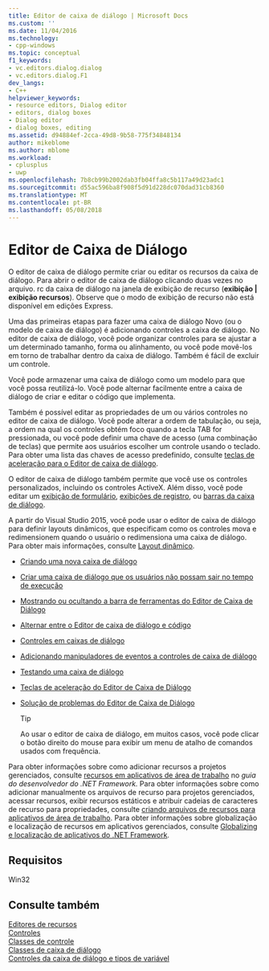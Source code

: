 ```yaml
---
title: Editor de caixa de diálogo | Microsoft Docs
ms.custom: ''
ms.date: 11/04/2016
ms.technology:
- cpp-windows
ms.topic: conceptual
f1_keywords:
- vc.editors.dialog.dialog
- vc.editors.dialog.F1
dev_langs:
- C++
helpviewer_keywords:
- resource editors, Dialog editor
- editors, dialog boxes
- Dialog editor
- dialog boxes, editing
ms.assetid: d94884ef-2cca-49d8-9b58-775f34848134
author: mikeblome
ms.author: mblome
ms.workload:
- cplusplus
- uwp
ms.openlocfilehash: 7b8cb99b2002dab3fb04ffa8c5b117a49d23adc1
ms.sourcegitcommit: d55ac596ba8f908f5d91d228dc070dad31cb8360
ms.translationtype: MT
ms.contentlocale: pt-BR
ms.lasthandoff: 05/08/2018
---
```

# <a name="dialog-editor"></a>Editor de Caixa de Diálogo
O editor de caixa de diálogo permite criar ou editar os recursos da caixa de diálogo. Para abrir o editor de caixa de diálogo clicando duas vezes no arquivo. rc da caixa de diálogo na janela de exibição de recurso (**exibição &#124; exibição recursos**). Observe que o modo de exibição de recurso não está disponível em edições Express.  
  
 Uma das primeiras etapas para fazer uma caixa de diálogo Novo (ou o modelo de caixa de diálogo) é adicionando controles a caixa de diálogo. No editor de caixa de diálogo, você pode organizar controles para se ajustar a um determinado tamanho, forma ou alinhamento, ou você pode movê-los em torno de trabalhar dentro da caixa de diálogo. Também é fácil de excluir um controle.  
  
 Você pode armazenar uma caixa de diálogo como um modelo para que você possa reutilizá-lo. Você pode alternar facilmente entre a caixa de diálogo de criar e editar o código que implementa.  
  
 Também é possível editar as propriedades de um ou vários controles no editor de caixa de diálogo. Você pode alterar a ordem de tabulação, ou seja, a ordem na qual os controles obtém foco quando a tecla TAB for pressionada, ou você pode definir uma chave de acesso (uma combinação de teclas) que permite aos usuários escolher um controle usando o teclado. Para obter uma lista das chaves de acesso predefinido, consulte [teclas de aceleração para o Editor de caixa de diálogo](../windows/accelerator-keys-for-the-dialog-editor.md).  
  
 O editor de caixa de diálogo também permite que você use os controles personalizados, incluindo os controles ActiveX. Além disso, você pode editar um [exibição de formulário](../mfc/reference/cformview-class.md), [exibições de registro](../data/record-views-mfc-data-access.md), ou [barras da caixa de diálogo](../mfc/dialog-bars.md).  
  
 A partir do Visual Studio 2015, você pode usar o editor de caixa de diálogo para definir layouts dinâmicos, que especificam como os controles mova e redimensionem quando o usuário o redimensiona uma caixa de diálogo. Para obter mais informações, consulte [Layout dinâmico](../mfc/dynamic-layout.md).  
  
-   [Criando uma nova caixa de diálogo](../windows/creating-a-new-dialog-box.md)  
  
-   [Criar uma caixa de diálogo que os usuários não possam sair no tempo de execução](../windows/creating-a-dialog-box-that-users-cannot-exit.md)  
  
-   [Mostrando ou ocultando a barra de ferramentas do Editor de Caixa de Diálogo](../windows/showing-or-hiding-the-dialog-editor-toolbar.md)  
  
-   [Alternar entre o Editor de caixa de diálogo e código](../windows/switching-between-dialog-box-controls-and-code.md)  
  
-   [Controles em caixas de diálogo](../windows/controls-in-dialog-boxes.md)  
  
-   [Adicionando manipuladores de eventos a controles de caixa de diálogo](../windows/adding-event-handlers-for-dialog-box-controls.md)  
  
-   [Testando uma caixa de diálogo](../windows/testing-a-dialog-box.md)  
  
-   [Teclas de aceleração do Editor de Caixa de Diálogo](../windows/accelerator-keys-for-the-dialog-editor.md)  
  
-   [Solução de problemas do Editor de Caixa de Diálogo](../windows/troubleshooting-the-dialog-editor.md)  
  
    > [!TIP]
    >  Ao usar o editor de caixa de diálogo, em muitos casos, você pode clicar o botão direito do mouse para exibir um menu de atalho de comandos usados com frequência.  
  
 Para obter informações sobre como adicionar recursos a projetos gerenciados, consulte [recursos em aplicativos de área de trabalho](/dotnet/framework/resources/index) no *guia do desenvolvedor do .NET Framework.* Para obter informações sobre como adicionar manualmente os arquivos de recurso para projetos gerenciados, acessar recursos, exibir recursos estáticos e atribuir cadeias de caracteres de recurso para propriedades, consulte [criando arquivos de recursos para aplicativos de área de trabalho](/dotnet/framework/resources/creating-resource-files-for-desktop-apps). Para obter informações sobre globalização e localização de recursos em aplicativos gerenciados, consulte [Globalizing e localização de aplicativos do .NET Framework](/dotnet/standard/globalization-localization/index).  
  
## <a name="requirements"></a>Requisitos  
 Win32  
  
## <a name="see-also"></a>Consulte também  
 [Editores de recursos](../windows/resource-editors.md)   
 [Controles](../mfc/controls-mfc.md)   
 [Classes de controle](../mfc/control-classes.md)   
 [Classes de caixa de diálogo](../mfc/dialog-box-classes.md)   
 [Controles da caixa de diálogo e tipos de variável](../ide/dialog-box-controls-and-variable-types.md)


